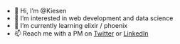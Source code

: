 - 👋 Hi, I’m @Kiesen
- 👀 I’m interested in web development and data science
- 🌱 I’m currently learning elixir / phoenix
- 📫 Reach me with a PM on [Twitter](https://twitter.com/frederikaulich) or [LinkedIn](https://www.linkedin.com/in/frederik-aulich-08736a171/)  

<!---
Kiesen/Kiesen is a ✨ special ✨ repository because its `README.md` (this file) appears on your GitHub profile.
You can click the Preview link to take a look at your changes.
--->
